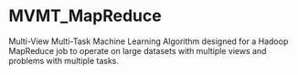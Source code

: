 MVMT_MapReduce
==============

Multi-View Multi-Task Machine Learning Algorithm designed for a Hadoop MapReduce job to operate on large datasets with multiple views and problems with multiple tasks.
